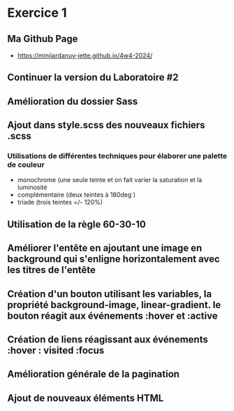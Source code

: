 # Exercice 1

## Ma Github Page

- https://minjiardanuy-jette.github.io/4w4-2024/

## Continuer la version du Laboratoire #2

## Amélioration du dossier Sass

## Ajout dans style.scss des nouveaux fichiers .scss

### Utilisations de différentes techniques pour élaborer une palette de couleur

- monochrome (une seule teinte et on fait varier la saturation et la luminosité
- complémentaire (deux teintes à 180deg )
- triade (trois teintes =/- 120%)

## Utilisation de la règle 60-30-10

## Améliorer l'entête en ajoutant une image en background qui s'enligne horizontalement avec les titres de l'entête

## Création d'un bouton utilisant les variables, la propriété background-image, linear-gradient. le bouton réagit aux événements :hover et :active

## Création de liens réagissant aux événements :hover : visited :focus

## Amélioration générale de la pagination

## Ajout de nouveaux éléments HTML
